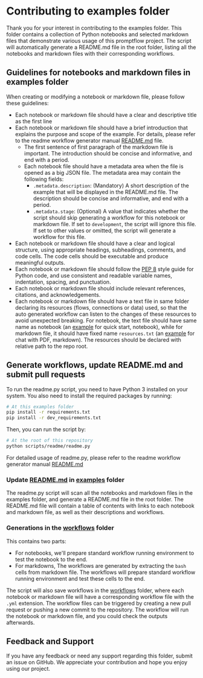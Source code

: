 # Contributing to examples folder

Thank you for your interest in contributing to the examples folder. This folder contains a collection of Python notebooks and selected markdown files that demonstrate various usage of this promptflow project. The script will automatically generate a README.md file in the root folder, listing all the notebooks and markdown files with their corresponding workflows.

## Guidelines for notebooks and markdown files in examples folder

When creating or modifying a notebook or markdown file, please follow these guidelines:

- Each notebook or markdown file should have a clear and descriptive title as the first line
- Each notebook or markdown file should have a brief introduction that explains the purpose and scope of the example. For details, please refer to the readme workflow generator manual [README.md](../scripts/readme/README.md) file.
  - The first sentence of first paragraph of the markdown file is important. The introduction should be concise and informative, and end with a period.
  - Each notebook file should have a metadata area when the file is opened as a big JSON file. The metadata area may contain the following fields:
    - `.metadata.description`: (Mandatory) A short description of the example that will be displayed in the README.md file. The description should be concise and informative, and end with a period.
    - `.metadata.stage`: (Optional) A value that indicates whether the script should skip generating a workflow for this notebook or markdown file. If set to `development`, the script will ignore this file. If set to other values or omitted, the script will generate a workflow for this file.
- Each notebook or markdown file should have a clear and logical structure, using appropriate headings, subheadings, comments, and code cells. The code cells should be executable and produce meaningful outputs.
- Each notebook or markdown file should follow the [PEP 8](https://peps.python.org/pep-0008/) style guide for Python code, and use consistent and readable variable names, indentation, spacing, and punctuation.
- Each notebook or markdown file should include relevant references, citations, and acknowledgements.
- Each notebook or markdown file should have a text file in same folder declaring its resources (flows, connections or data) used, so that the auto generated workflow can listen to the changes of these resources to avoid unexpected breaking. For notebook, the text file should have same name as notebook (an [example](./tutorials/get-started/quickstart.txt) for quick start, notebook), while for markdown file, it should have fixed name `resources.txt` (an [example](./tutorials/e2e-development/resources.txt) for chat with PDF, markdown). The resources should be declared with relative path to the repo root.

## Generate workflows, update README.md and submit pull requests

To run the readme.py script, you need to have Python 3 installed on your system. You also need to install the required packages by running:

```bash
# At this examples folder
pip install -r requirements.txt
pip install -r dev_requirements.txt
```

Then, you can run the script by:

```bash
# At the root of this repository
python scripts/readme/readme.py
```

For detailed usage of readme.py, please refer to the readme workflow generator manual [README.md](../scripts/readme/README.md)

### Update [README.md](./README.md) in [examples](./) folder

The readme.py script will scan all the notebooks and markdown files in the examples folder, and generate a README.md file in the root folder. The README.md file will contain a table of contents with links to each notebook and markdown file, as well as their descriptions and workflows.

### Generations in the [workflows](../.github/workflows/) folder

This contains two parts:
* For notebooks, we'll prepare standard workflow running environment to test the notebook to the end.
* For markdowns, The workflows are generated by extracting the `bash` cells from markdown file. The workflows will prepare standard workflow running environment and test these cells to the end.

The script will also save workflows in the [workflows](../.github/workflows/) folder, where each notebook or markdown file will have a corresponding workflow file with the `.yml` extension. The workflow files can be triggered by creating a new pull request or pushing a new commit to the repository. The workflow will run the notebook or markdown file, and you could check the outputs afterwards.

## Feedback and Support

If you have any feedback or need any support regarding this folder, submit an issue on GitHub. We appreciate your contribution and hope you enjoy using our project.
